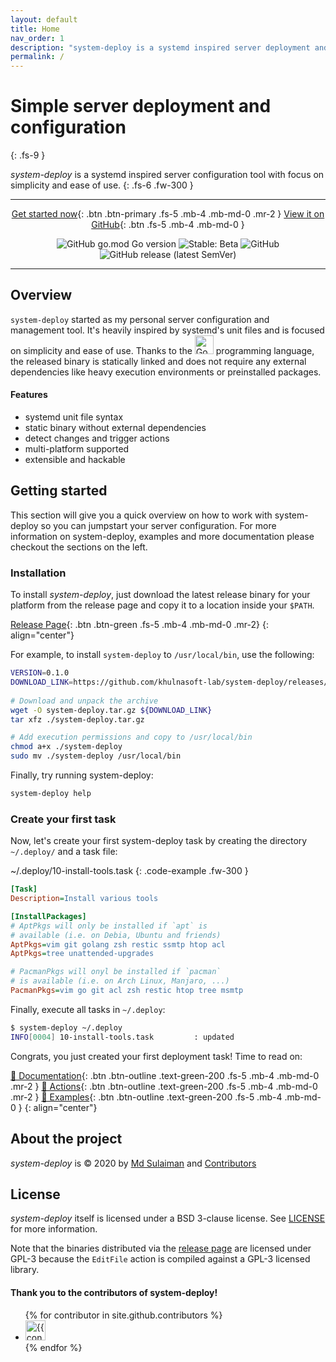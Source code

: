 ```yaml
---
layout: default
title: Home
nav_order: 1
description: "system-deploy is a systemd inspired server deployment and configuration tool with no external dependencies"
permalink: /
---
```


# Simple server deployment and configuration
{: .fs-9 }

*system-deploy* is a systemd inspired server configuration tool with focus on simplicity and ease of use.
{: .fs-6 .fw-300 }

---

<div align="center" markdown="1">

[Get started now](#getting-started){: .btn .btn-primary .fs-5 .mb-4 .mb-md-0 .mr-2 } [View it on GitHub](https://github.com/khulnasoft-lab/system-deploy){: .btn .fs-5 .mb-4 .mb-md-0 }


![GitHub go.mod Go version](https://img.shields.io/github/go-mod/go-version/khulnasoft-lab/system-deploy?style=flat-square)
![Stable: Beta](https://img.shields.io/badge/Stable-BETA-yellowgreen?style=flat-square)
![GitHub](https://img.shields.io/github/license/khulnasoft-lab/system-deploy?style=flat-square)
![GitHub release (latest SemVer)](https://img.shields.io/github/v/release/khulnasoft-lab/system-deploy?label=Release&style=flat-square)

</div>

---

## Overview

`system-deploy` started as my personal server configuration and management tool. It's heavily inspired by systemd's unit files and is focused on
simplicity and ease of use. Thanks to the <img src="https://golang.org/lib/godoc/images/go-logo-blue.svg" alt="Go" width="30"> programming
language, the released binary is statically linked and does not require any external dependencies like heavy execution environments or
preinstalled packages.

#### Features

* systemd unit file syntax
* static binary without external dependencies
* detect changes and trigger actions
* multi-platform supported
* extensible and hackable

## Getting started

This section will give you a quick overview on how to work with system-deploy so you can jumpstart your server configuration.
For more information on system-deploy, examples and more documentation please checkout the sections on the left.

### Installation

To install *system-deploy*, just download the latest release binary for your platform from the release page and copy it to
a location inside your `$PATH`. 

[Release Page](https://github.com/khulnasoft-lab/system-deploy/releases){: .btn .btn-green .fs-5 .mb-4 .mb-md-0 .mr-2}
{: align="center"}

For example, to install `system-deploy` to `/usr/local/bin`, use the following:

```bash
VERSION=0.1.0
DOWNLOAD_LINK=https://github.com/khulnasoft-lab/system-deploy/releases/download/v${VERSION}/system-deploy_${VERSION}_linux_x86_64.tar.gz
              
# Download and unpack the archive
wget -O system-deploy.tar.gz ${DOWNLOAD_LINK}
tar xfz ./system-deploy.tar.gz

# Add execution permissions and copy to /usr/local/bin
chmod a+x ./system-deploy
sudo mv ./system-deploy /usr/local/bin 
```

Finally, try running system-deploy:

```bash
system-deploy help
```

### Create your first task

Now, let's create your first system-deploy task by creating the directory `~/.deploy/` and a task file:

~/.deploy/10-install-tools.task
{: .code-example .fw-300 }

```ini
[Task]
Description=Install various tools

[InstallPackages]
# AptPkgs will only be installed if `apt` is
# available (i.e. on Debia, Ubuntu and friends)
AptPkgs=vim git golang zsh restic ssmtp htop acl
AptPkgs=tree unattended-upgrades

# PacmanPkgs will onyl be installed if `pacman`
# is available (i.e. on Arch Linux, Manjaro, ...)
PacmanPkgs=vim go git acl zsh restic htop tree msmtp
```

Finally, execute all tasks in `~/.deploy`:

```bash
$ system-deploy ~/.deploy
INFO[0004] 10-install-tools.task         : updated 
```

Congrats, you just created your first deployment task! Time to read on:

[📖 Documentation](docs/concepts/){: .btn .btn-outline .text-green-200 .fs-5 .mb-4 .mb-md-0 .mr-2 }
[🧰 Actions](docs/actions/){: .btn .btn-outline .text-green-200 .fs-5 .mb-4 .mb-md-0 .mr-2 }
[📓 Examples](docs/examples/){: .btn .btn-outline .text-green-200 .fs-5 .mb-4 .mb-md-0 }
{: align="center"}

## About the project

*system-deploy* is &copy; 2020 by [Md Sulaiman](https://github.com/khulnasoft-lab) and [Contributors](https://github.com/khulnasoft-lab/system-deploy/graphs/contributors)

## License

*system-deploy* itself is licensed under a BSD 3-clause license. See [LICENSE](https://github.com/khulnasoft-lab/system-deploy/tree/master/LICENSE) for more information.

Note that the binaries distributed via the [release page](https://github.com/khulnasoft-lab/system-deploy/releases) are licensed under GPL-3 because the `EditFile` action is compiled against a GPL-3 licensed library.

#### Thank you to the contributors of system-deploy!

<ul class="list-style-none">
{% for contributor in site.github.contributors %}
  <li class="d-inline-block mr-1">
     <a href="{{ contributor.html_url }}"><img src="{{ contributor.avatar_url }}" width="32" height="32" alt="{{ contributor.login }}"/></a>
  </li>
{% endfor %}
</ul>